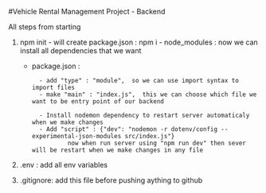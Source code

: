 #Vehicle Rental Management Project - Backend 

All steps from starting

1. npm init - will create package.json 
    : npm i - node_modules
    : now we can install all dependencies that we want

    * package.json : 

            - add "type" : "module",  so we can use import syntax to import files
            - make "main" : "index.js",  this we can choose which file we want to be entry point of our backend

            - Install nodemon dependency to restart server automaticaly when we make changes
            - Add "script" : {"dev": "nodemon -r dotenv/config --experimental-json-modules src/index.js"}
                    now when run server using "npm run dev" then sever will be restart when we make changes in any file
2. .env :   add all env variables

3. .gitignore: add this file before pushing aything to github
